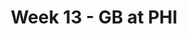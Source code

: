 ---
layout: game
title: Week 13 - GB at PHI
season: 2004
game_id: 2004_13_GB_PHI
away_team: GB
home_team: PHI
---
